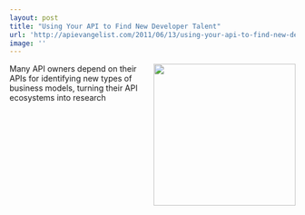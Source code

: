 ```yaml
---
layout: post
title: "Using Your API to Find New Developer Talent"
url: 'http://apievangelist.com/2011/06/13/using-your-api-to-find-new-developer-talent/'
image: ''
---
```


<img class="c1" src="http://kinlane-productions.s3.amazonaws.com/events/evolution-of-distribution/IMG_0504.JPG" alt="" width="250" align="right" />Many API owners depend on their APIs for identifying new types of business models, turning their API ecosystems into research